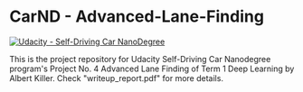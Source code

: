 # CarND - Advanced-Lane-Finding

[![Udacity - Self-Driving Car NanoDegree](https://s3.amazonaws.com/udacity-sdc/github/shield-carnd.svg)](http://www.udacity.com/drive)

This is the project repository for Udacity Self-Driving Car Nanodegree program's Project No. 4 Advanced Lane Finding of Term 1 Deep Learning by Albert Killer. Check "writeup_report.pdf" for more details.
